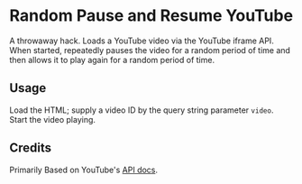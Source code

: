 # Random Pause and Resume YouTube

A throwaway hack. Loads a YouTube video via the YouTube iframe API. When
started, repeatedly pauses the video for a random period of time and
then allows it to play again for a random period of time.

## Usage

Load the HTML; supply a video ID by the query string parameter `video`.
Start the video playing.

## Credits

Primarily Based on YouTube's [API docs](https://developers.google.com/youtube/player_parameters).
